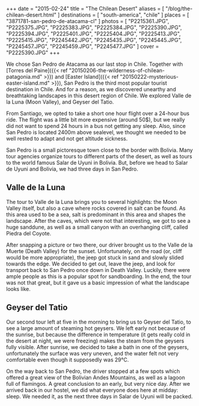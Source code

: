 +++
date    = "2015-02-24"
title   = "The Chilean Desert"
aliases = [ "/blog/the-chilean-desert.html" ]
destinations = [ "south-america", "chile" ]
places  = [ "3871781-san-pedro-de-atacama-cl" ]
photos  = [
  "P2215361.JPG", "P2225375.JPG", "P2225383.JPG", "P2225384.JPG", "P2225390.JPG",
  "P2225394.JPG", "P2225401.JPG", "P2225404.JPG", "P2225413.JPG", "P2225415.JPG",
  "P2245442.JPG", "P2245435.JPG", "P2245445.JPG", "P2245457.JPG", "P2245459.JPG",
  "P2245477.JPG"
]
cover = "P2225390.JPG"
+++

We chose San Pedro de Atacama as our last stop in Chile. Together with [Torres del Paine]({{< ref "20150206-the-wilderness-of-chilean-patagonia.md" >}}) and [Easter Island]({{< ref "20150222-mysterious-easter-island.md" >}}), San Pedro is the third most popular tourist destination in Chile. And for a reason, as we discovered unearthy and breathtaking landscapes in this desert region of Chile. We explored Valle de la Luna (Moon Valley), and Geyser del Tatio.

<!--more-->
From Santiago, we opted to take a short one hour flight over a 24-hour bus ride. The flight was a little bit more expensive (around 50$), but we really did not want to spend 24 hours in a bus not getting any sleep. Also, since San Pedro is located 2400m above sealevel, we thought we needed to be well rested to adapt and not get altitude sickness.

San Pedro is a small pictoresque town close to the border with Bolivia. Many tour agencies organize tours to different parts of the desert, as well as tours to the world famous Salar de Uyuni in Bolivia. But, before we head to Salar de Uyuni and Bolivia, we had three days in San Pedro.

## Valle de la Luna
The tour to Valle de la Luna brings you to several highlights: the Moon Valley itself, but also a cave where rocks covered in salt can be found. As this area used to be a sea, salt is predominant in this area and shapes the landscape. After the caves, which were not that interesting, we got to see a huge sanddune, as well as a small canyon with an overhanging cliff, called Piedra del Coyote.

After snapping a picture or two there, our driver brought us to the Valle de la Muerte (Death Valley) for the sunset. Unfortunately, on the road (or, cliff would be more appropriate), the jeep got stuck in sand and slowly slided towards the edge. We decided to get out, leave the jeep, and look for transport back to San Pedro once down in Death Valley. Luckily, there were ample people as this is a popular spot for sandboarding. In the end, the tour was not that great, but it gave us a basic impression of what the landscape looks like.

## Geyser del Tatio
Our second tour left at five in the morning to bring us to Geyser del Tatio, to see a large amount of steaming hot geysers. We left early not because of the sunrise, but because the difference in temperature (it gets really cold in the desert at night, we were freezing) makes the steam from the geysers fully visible. After sunrise, we decided to take a bath in one of the geysers, unfortunately the surface was very uneven, and the water felt not very comfortable even though it supposedly was 29°C.

On the way back to San Pedro, the driver stopped at a few spots which offered a great view of the Bolivian Andes Mountains, as well as a lagoon full of flamingos. A great conclusion to an early, but very nice day. After we arrived back in our hostel, we did what everyone does here at midday: sleep. We needed it, as the next three days in Salar de Uyuni will be packed.